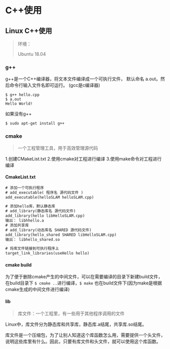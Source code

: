 # C++使用

## Linux C++使用

> 环境：
> 
> Ubuntu 18.04 

### g++

g++是一个C++编译器，将文本文件编译成一个可执行文件， 默认命名 a.out。然后命令行输入文件名即可运行。
(gcc是c编译器)

```shell
$ g++ hello.cpp
$ a.out
Hello World!
```

如果没有g++

```shell
$ sudo apt-get install g++
```

### cmake

> 一个工程管理工具，用于高效管理源代码

1.创建CMakeList.txt
2.使用cmake对工程进行编译
3.使用make命令对工程进行编译


#### CmakeList.txt

```txt
# 添加一个可执行程序
# add_executable( 程序名 源代码文件 )
add_executable(helloSLAM helloSLAM.cpp)

# 添加hello库，默认静态库
# add_library(静态库名 源代码文件)
add_library(hello libHelloSLAM.cpp)
输出： libhhello.a
# 添加共享库
# add_library(动态库名 SHARED 源代码文件)
add_library(hello_shared SHARED libHelloSLAM.cpp)
输出： libhello_shared.so

# 将库文件链接到可执行程序上
target_link_libraries(useHello hello)
```

#### cmake build

为了便于删除cmake产生的中间文件，可以在需要编译的目录下新建build文件，在build目录下 `$ cmake ..`进行编译，`$ make` 也在build文件下(因为make是根据cmake生成的中间文件进行编译)


#### lib

> 库文件：一个工程里，有一些用于其他程序调用的文件

Linux中，库文件分为静态库和共享库，静态库.a结尾，共享库.so结尾。

库文件是一个压缩包，为了让别人知道这个库函数怎么用，需要提供一个头文件，说明这些库里有什么。因此，只要有库文件和头文件，就可以使用这个库函数。

